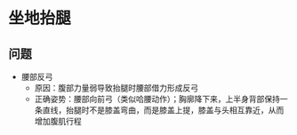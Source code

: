 # 坐地抬腿
## 问题
* 腰部反弓
  * 原因：腹部力量弱导致抬腿时腰部借力形成反弓
  * 正确姿势：腰部向前弓（类似哈腰动作）；胸廓降下来，上半身背部保持一条直线，抬腿时不是膝盖弯曲，而是膝盖上提，膝盖与头相互靠近，从而增加腹肌行程